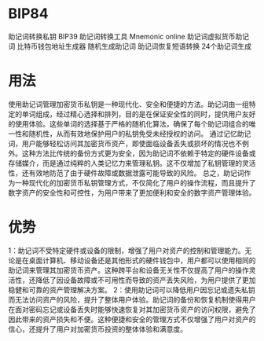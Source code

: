 # BIP84
助记词转换私钥
BIP39
助记词转换工具
Mnemonic online
助记词虚拟货币助记词
比特币钱包地址生成器
随机生成助记词
助记词恢复短语转换
24个助记词生成
# 用法
使用助记词管理加密货币私钥是一种现代化、安全和便捷的方法。助记词由一组特定的单词组成，经过精心选择和排列，目的是在保证安全性的同时，提供用户友好的使用体验。这些单词的选择基于严格的随机化算法，确保了每个助记词组合的唯一性和随机性，从而有效地保护用户的私钥免受未经授权的访问。
通过记忆助记词，用户能够轻松访问其加密货币资产，即使面临设备丢失或损坏的情况也不例外。这种方法比传统的备份方式更为安全，因为助记词不依赖于特定的硬件设备或存储媒介，而是通过纯粹的人类记忆力来管理私钥。这不仅增加了私钥管理的灵活性，还有效地防范了由于硬件故障或数据泄露可能导致的风险。
总之，助记词作为一种现代化的加密货币私钥管理方式，不仅简化了用户的操作流程，而且提升了数字资产的安全性和可控性，为用户带来了更加便利和安全的数字资产管理体验。
# 优势
1：助记词不受特定硬件或设备的限制，增强了用户对资产的控制和管理能力。无论是在桌面计算机、移动设备还是其他形式的硬件钱包中，用户都可以使用相同的助记词来管理其加密货币资产。这种跨平台和设备无关性不仅提高了用户的操作灵活性，还降低了因设备故障或不可用性而导致的资产丢失风险，为用户提供了更加稳健和可靠的资产管理解决方案。
2：使用助记词可以降低用户因忘记或遗失私钥而无法访问资产的风险，提升了整体用户体验。助记词的备份和恢复机制使得用户在面对密码忘记或设备丢失时能够快速恢复对其加密货币资产的访问权限，避免了因此带来的资产损失和不便。这种便捷和安全的管理方式不仅增强了用户对资产的信心，还提升了用户对加密货币投资的整体体验和满意度。
